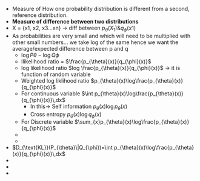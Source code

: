 - Measure of How one probability distribution is different from a second, reference distribution.
- **Measure of difference between two distributions**
- X = {x1, x2, x3...xn} -> diff between $p_{\theta}\left(X_1\right)\&q_{\phi}\left(x1\right)$
- As probabilities are very small and which will need to be multiplied with other small numbers... we take log of the same hence we want the average/expected difference between p and q
	- $\log P\theta-\log Q\phi$
	- llikelihood ratio = $\frac{p_{\theta}(x)}{q_{\phi}(x)}$
	- log likelihood ratio $log \frac{p_{\theta}(x)}{q_{\phi}(x)}$ -> it is function of random variable
	- Weighted log liklihood ratio $p_{\theta}(x)\log\frac{p_{\theta}(x)}{q_{\phi}(x)}$
	- For continuous variable $\int p_{\theta}(x)\log\frac{p_{\theta}(x)}{q_{\phi}(x)}\,dx$
		- In this-> Self information $p_{\theta}(x)\log p_{\theta}(x)$
		- Cross entropy $p_{\theta}(x)\log q_{\phi}(x)$
	- For Discrete variable $\sum_{x}p_{\theta}(x)\log\frac{p_{\theta}(x)}{q_{\phi}(x)}$
	-
	-
- $D_{\text{KL}}(P_{\theta}\|Q_{\phi})=\int p_{\theta}(x)\log\frac{p_{\theta}(x)}{q_{\phi}(x)}\,dx$
-
-
-